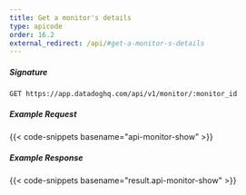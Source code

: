 ```yaml
---
title: Get a monitor's details
type: apicode
order: 16.2
external_redirect: /api/#get-a-monitor-s-details
---
```


##### Signature
`GET https://app.datadoghq.com/api/v1/monitor/:monitor_id`
##### Example Request
{{< code-snippets basename="api-monitor-show" >}}
##### Example Response
{{< code-snippets basename="result.api-monitor-show" >}}